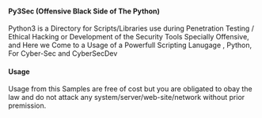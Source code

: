#### Py3Sec (Offensive Black Side of The Python)
Python3 is a Directory for Scripts/Libraries use during Penetration Testing / Ethical Hacking or Development
of the Security Tools Specially Offensive, and Here we Come to a Usage of a Powerfull Scripting Lanugage , Python, For Cyber-Sec and CyberSecDev  
#### Usage
Usage from this Samples are free of cost but you are obligated to obay the law and do not attack any system/server/web-site/network without prior premission. 
